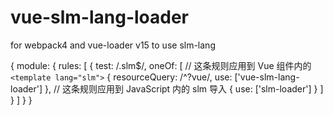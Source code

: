 # vue-slm-lang-loader

for webpack4 and vue-loader v15 to use slm-lang


{
  module: {
    rules: [
      {
        test: /\.slm$/,
        oneOf: [
          // 这条规则应用到 Vue 组件内的 `<template lang="slm">`
          {
            resourceQuery: /^\?vue/,
            use: ['vue-slm-lang-loader']
          },
          // 这条规则应用到 JavaScript 内的 slm 导入
          {
            use: ['slm-loader']
          }
        ]
      }
    ]
  }
}